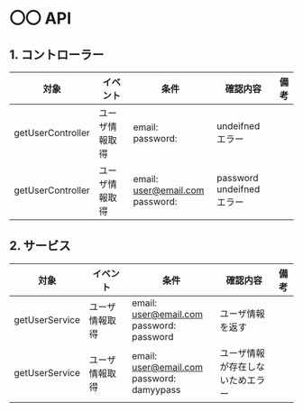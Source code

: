 # 〇〇 API

## 1. コントローラー

| 対象              | イベント         | 条件                                  | 確認内容                  | 備考 |
| ----------------- | ---------------- | ------------------------------------- | ------------------------- | ---- |
| getUserController | ユーザ情報取得　 | email: <br/> password:                | undeifned エラー          |      |
| getUserController | ユーザ情報取得　 | email: user@email.com <br/> password: | password undeifned エラー |

## 2. サービス　

| 対象           | イベント         | 条件                                            | 確認内容                         | 備考 |
| -------------- | ---------------- | ----------------------------------------------- | -------------------------------- | ---- |
| getUserService | ユーザ情報取得　 | email: user@email.com <br/> password: password  | ユーザ情報を返す                 |      |
| getUserService | ユーザ情報取得　 | email: user@email.com <br/> password: damyypass | ユーザ情報が存在しないためエラー |      |
